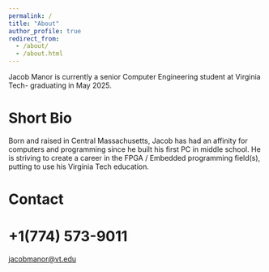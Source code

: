 ```yaml
---
permalink: /
title: "About"
author_profile: true
redirect_from: 
  - /about/
  - /about.html
---
```


Jacob Manor is currently a senior Computer Engineering student at Virginia Tech- graduating in May 2025. 

Short Bio
======
Born and raised in Central Massachusetts, Jacob has had an affinity for computers and programming since he built his first PC in middle school. He is striving to create a career in the FPGA / Embedded programming field(s), putting to use his Virginia Tech education. 

Contact
======
+1(774) 573-9011
======
jacobmanor@vt.edu
